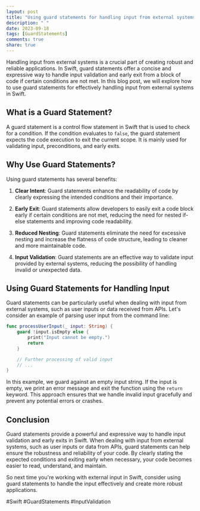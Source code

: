 ```yaml
---
layout: post
title: "Using guard statements for handling input from external systems in Swift"
description: " "
date: 2023-09-18
tags: [GuardStatements]
comments: true
share: true
---
```


Handling input from external systems is a crucial part of creating robust and reliable applications. In Swift, guard statements offer a concise and expressive way to handle input validation and early exit from a block of code if certain conditions are not met. In this blog post, we will explore how to use guard statements for effectively handling input from external systems in Swift.

## What is a Guard Statement?

A guard statement is a control flow statement in Swift that is used to check for a condition. If the condition evaluates to `false`, the guard statement expects the code execution to exit the current scope. It is mainly used for validating input, preconditions, and early exits.

## Why Use Guard Statements?

Using guard statements has several benefits:

1. **Clear Intent**: Guard statements enhance the readability of code by clearly expressing the intended conditions and their importance.

2. **Early Exit**: Guard statements allow developers to easily exit a code block early if certain conditions are not met, reducing the need for nested if-else statements and improving code readability.

3. **Reduced Nesting**: Guard statements eliminate the need for excessive nesting and increase the flatness of code structure, leading to cleaner and more maintainable code.

4. **Input Validation**: Guard statements are an effective way to validate input provided by external systems, reducing the possibility of handling invalid or unexpected data.

## Using Guard Statements for Handling Input

Guard statements can be particularly useful when dealing with input from external systems, such as user inputs or data received from APIs. Let's consider an example of parsing user input from the command line:

```swift
func processUserInput(_ input: String) {
    guard !input.isEmpty else {
        print("Input cannot be empty.")
        return
    }

    // Further processing of valid input
    // ...
}
```

In this example, we guard against an empty input string. If the input is empty, we print an error message and exit the function using the `return` keyword. This approach ensures that we handle invalid input gracefully and prevent any potential errors or crashes.

## Conclusion

Guard statements provide a powerful and expressive way to handle input validation and early exits in Swift. When dealing with input from external systems, such as user inputs or data from APIs, guard statements can help ensure the robustness and reliability of your code. By clearly stating the expected conditions and exiting early when necessary, your code becomes easier to read, understand, and maintain.

So next time you're working with external input in Swift, consider using guard statements to handle the input effectively and create more robust applications.

#Swift #GuardStatements #InputValidation